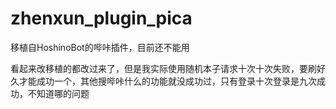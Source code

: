 # zhenxun_plugin_pica
移植自HoshinoBot的哔咔插件，目前还不能用

看起来改移植的都改过来了，但是我实际使用随机本子请求十次十次失败，要刷好久才能成功一个，其他搜哔咔什么的功能就没成功过，只有登录十次登录是九次成功，不知道哪的问题
